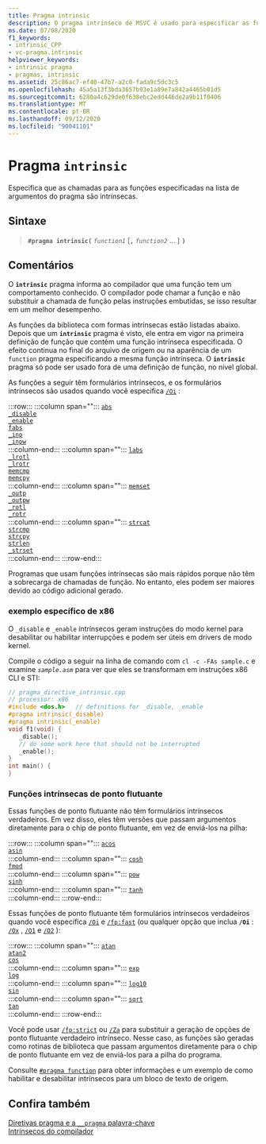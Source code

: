 ```yaml
---
title: Pragma intrinsic
description: O pragma intrínseco de MSVC é usado para especificar as funções intrínsecas com suporte a serem usadas como intrínsecas.
ms.date: 07/08/2020
f1_keywords:
- intrinsic_CPP
- vc-pragma.intrinsic
helpviewer_keywords:
- intrinsic pragma
- pragmas, intrinsic
ms.assetid: 25c86ac7-ef40-47b7-a2c0-fada9c5dc3c5
ms.openlocfilehash: 45a5a13f3bda3657b93e1a89e7a842a4465b01d5
ms.sourcegitcommit: 6280a4c629de0f638ebc2edd446de2a9b11f0406
ms.translationtype: MT
ms.contentlocale: pt-BR
ms.lasthandoff: 09/12/2020
ms.locfileid: "90041101"
---
```

# <a name="intrinsic-pragma"></a>Pragma `intrinsic`

Especifica que as chamadas para as funções especificadas na lista de argumentos do pragma são intrínsecas.

## <a name="syntax"></a>Sintaxe

> **`#pragma intrinsic(`** *`function1`* [**`,`** _`function2`_ ... ] **`)`**

## <a name="remarks"></a>Comentários

O **`intrinsic`** pragma informa ao compilador que uma função tem um comportamento conhecido. O compilador pode chamar a função e não substituir a chamada de função pelas instruções embutidas, se isso resultar em um melhor desempenho.

As funções da biblioteca com formas intrínsecas estão listadas abaixo. Depois que um **`intrinsic`** pragma é visto, ele entra em vigor na primeira definição de função que contém uma função intrínseca especificada. O efeito continua no final do arquivo de origem ou na aparência de um `function` pragma especificando a mesma função intrínseca. O **`intrinsic`** pragma só pode ser usado fora de uma definição de função, no nível global.

As funções a seguir têm formulários intrínsecos, e os formulários intrínsecos são usados quando você especifica [`/Oi`](../build/reference/oi-generate-intrinsic-functions.md) :

:::row:::
   :::column span="":::
      [`abs`](../c-runtime-library/reference/abs-labs-llabs-abs64.md)\
      [`_disable`](../intrinsics/disable.md)\
      [`_enable`](../intrinsics/enable.md)\
      [`fabs`](../c-runtime-library/reference/fabs-fabsf-fabsl.md)\
      [`_inp`](../c-runtime-library/inp-inpw-inpd.md)\
      [`_inpw`](../c-runtime-library/inp-inpw-inpd.md)\
   :::column-end:::
   :::column span="":::
      [`labs`](../c-runtime-library/reference/abs-labs-llabs-abs64.md)\
      [`_lrotl`](../c-runtime-library/reference/lrotl-lrotr.md)\
      [`_lrotr`](../c-runtime-library/reference/lrotl-lrotr.md)\
      [`memcmp`](../c-runtime-library/reference/memcmp-wmemcmp.md)\
      [`memcpy`](../c-runtime-library/reference/memcpy-wmemcpy.md)\
   :::column-end:::
   :::column span="":::
      [`memset`](../c-runtime-library/reference/memset-wmemset.md)\
      [`_outp`](../c-runtime-library/outp-outpw-outpd.md)\
      [`_outpw`](../c-runtime-library/outp-outpw-outpd.md)\
      [`_rotl`](../c-runtime-library/reference/rotl-rotl64-rotr-rotr64.md)\
      [`_rotr`](../c-runtime-library/reference/rotl-rotl64-rotr-rotr64.md)\
   :::column-end:::
   :::column span="":::
      [`strcat`](../c-runtime-library/reference/strcat-wcscat-mbscat.md)\
      [`strcmp`](../c-runtime-library/reference/strcmp-wcscmp-mbscmp.md)\
      [`strcpy`](../c-runtime-library/reference/strcpy-wcscpy-mbscpy.md)\
      [`strlen`](../c-runtime-library/reference/strlen-wcslen-mbslen-mbslen-l-mbstrlen-mbstrlen-l.md)\
      [`_strset`](../c-runtime-library/reference/strset-strset-l-wcsset-wcsset-l-mbsset-mbsset-l.md)\
   :::column-end:::
:::row-end:::

Programas que usam funções intrínsecas são mais rápidos porque não têm a sobrecarga de chamadas de função. No entanto, eles podem ser maiores devido ao código adicional gerado.

### <a name="x86-specific-example"></a>exemplo específico de x86

O `_disable` e `_enable` intrínsecos geram instruções do modo kernel para desabilitar ou habilitar interrupções e podem ser úteis em drivers de modo kernel.

Compile o código a seguir na linha de comando com `cl -c -FAs sample.c` e examine *`sample.asm`* para ver que eles se transformam em instruções x86 CLI e STI:

```cpp
// pragma_directive_intrinsic.cpp
// processor: x86
#include <dos.h>   // definitions for _disable, _enable
#pragma intrinsic(_disable)
#pragma intrinsic(_enable)
void f1(void) {
   _disable();
   // do some work here that should not be interrupted
   _enable();
}
int main() {
}
```

### <a name="intrinsic-floating-point-functions"></a>Funções intrínsecas de ponto flutuante

Essas funções de ponto flutuante não têm formulários intrínsecos verdadeiros. Em vez disso, eles têm versões que passam argumentos diretamente para o chip de ponto flutuante, em vez de enviá-los na pilha:

:::row:::
   :::column span="":::
      [`acos`](../c-runtime-library/reference/acos-acosf-acosl.md)\
      [`asin`](../c-runtime-library/reference/asin-asinf-asinl.md)\
   :::column-end:::
   :::column span="":::
      [`cosh`](../c-runtime-library/reference/cosh-coshf-coshl.md)\
      [`fmod`](../c-runtime-library/reference/fmod-fmodf.md)\
   :::column-end:::
   :::column span="":::
      [`pow`](../c-runtime-library/reference/pow-powf-powl.md)\
      [`sinh`](../c-runtime-library/reference/sinh-sinhf-sinhl.md)\
   :::column-end:::
   :::column span="":::
      [`tanh`](../c-runtime-library/reference/tanh-tanhf-tanhl.md)\
   :::column-end:::
:::row-end:::

Essas funções de ponto flutuante têm formulários intrínsecos verdadeiros quando você especifica [`/Oi`](../build/reference/oi-generate-intrinsic-functions.md) e [`/fp:fast`](../build/reference/fp-specify-floating-point-behavior.md) (ou qualquer opção que inclua **`/Oi`** : [`/Ox`](../build/reference/ox-full-optimization.md) , [`/O1`](../build/reference/o1-o2-minimize-size-maximize-speed.md) e [`/O2`](../build/reference/o1-o2-minimize-size-maximize-speed.md) ):

:::row:::
   :::column span="":::
      [`atan`](../c-runtime-library/reference/atan-atanf-atanl-atan2-atan2f-atan2l.md)\
      [`atan2`](../c-runtime-library/reference/atan-atanf-atanl-atan2-atan2f-atan2l.md)\
      [`cos`](../c-runtime-library/reference/cos-cosf-cosl.md)\
   :::column-end:::
   :::column span="":::
      [`exp`](../c-runtime-library/reference/exp-expf.md)\
      [`log`](../c-runtime-library/reference/log-logf-log10-log10f.md)\
   :::column-end:::
   :::column span="":::
      [`log10`](../c-runtime-library/reference/log-logf-log10-log10f.md)\
      [`sin`](../c-runtime-library/reference/sin-sinf-sinl.md)\
   :::column-end:::
   :::column span="":::
      [`sqrt`](../c-runtime-library/reference/sqrt-sqrtf-sqrtl.md)\
      [`tan`](../c-runtime-library/reference/tan-tanf-tanl.md)\
   :::column-end:::
:::row-end:::

Você pode usar [`/fp:strict`](../build/reference/fp-specify-floating-point-behavior.md) ou [`/Za`](../build/reference/za-ze-disable-language-extensions.md) para substituir a geração de opções de ponto flutuante verdadeiro intrínseco. Nesse caso, as funções são geradas como rotinas de biblioteca que passam argumentos diretamente para o chip de ponto flutuante em vez de enviá-los para a pilha do programa.

Consulte [`#pragma function`](../preprocessor/function-c-cpp.md) para obter informações e um exemplo de como habilitar e desabilitar intrínsecos para um bloco de texto de origem.

## <a name="see-also"></a>Confira também

[Diretivas pragma e a `__pragma` palavra-chave](../preprocessor/pragma-directives-and-the-pragma-keyword.md)\
[Intrínsecos do compilador](../intrinsics/compiler-intrinsics.md)
